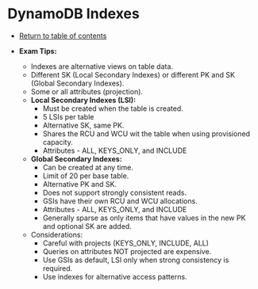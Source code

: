 # DynamoDB Indexes

* [Return to table of contents](../../../README.md)

* **Exam Tips:**
  * Indexes are alternative views on table data.
  * Different SK (Local Secondary Indexes) or different PK and SK (Global Secondary Indexes).
  * Some or all attributes (projection).
  * **Local Secondary Indexes (LSI):**
    * Must be created when the table is created.
    * 5 LSIs per table
    * Alternative SK, same PK.
    * Shares the RCU and WCU wit the table when using provisioned capacity.
    * Attributes - ALL, KEYS_ONLY, and INCLUDE
  * **Global Secondary Indexes:**
    * Can be created at any time.
    * Limit of 20 per base table.
    * Alternative PK and SK.
    * Does not support strongly consistent reads.
    * GSIs have their own RCU and WCU allocations.
    * Attributes - ALL, KEYS_ONLY, and INCLUDE
    * Generally sparse as only items that have values in the new PK and optional SK are added.
  * Considerations:
    * Careful with projects (KEYS_ONLY, INCLUDE, ALL)
    * Queries on attributes NOT projected are expensive.
    * Use GSIs as default, LSI only when strong consistency is required.
    * Use indexes for alternative access patterns.
